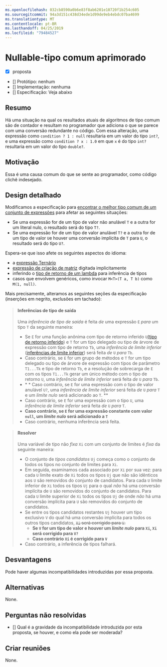 ```yaml
---
ms.openlocfilehash: 032cb8590a0b6e83f8ab6201e10720f1b254c605
ms.sourcegitcommit: 94a3d151c438d34ede1d99de9eb4ebdc07ba4699
ms.translationtype: MT
ms.contentlocale: pt-BR
ms.lasthandoff: 04/25/2019
ms.locfileid: "79484527"
---
```

# <a name="nullable-enhanced-common-type"></a>Nullable-tipo comum aprimorado

* [x] proposta
* [] Protótipo: nenhum
* [] Implementação: nenhuma
* [] Especificação: Veja abaixo

## <a name="summary"></a>Resumo
[summary]: #summary

Há uma situação na qual os resultados atuais de algoritmos de tipo comum são de contador e resultam no programador que adiciona o que se parece com uma conversão redundante no código. Com essa alteração, uma expressão como `condition ? 1 : null` resultaria em um valor do tipo `int?`, e uma expressão como `condition ? x : 1.0` em que `x` é do tipo `int?` resultaria em um valor do tipo `double?`.

## <a name="motivation"></a>Motivação
[motivation]: #motivation

Essa é uma causa comum do que se sente ao programador, como código clichê indesejado.

## <a name="detailed-design"></a>Design detalhado
[design]: #detailed-design

Modificamos a especificação para [encontrar o melhor tipo comum de um conjunto de expressões](https://github.com/dotnet/csharplang/blob/master/spec/expressions.md#finding-the-best-common-type-of-a-set-of-expressions) para afetar as seguintes situações:

- Se uma expressão for de um tipo de valor não anulável `T` e a outra for um literal nulo, o resultado será do tipo `T?`.
- Se uma expressão for de um tipo de valor anulável `T?` e a outra for de um tipo de valor `U`e houver uma conversão implícita de `T` para `U`, o resultado será do tipo `U?`.

Espera-se que isso afete os seguintes aspectos do idioma:

- a [expressão Ternário](https://github.com/dotnet/csharplang/blob/master/spec/expressions.md#conditional-operator)
- [expressão de criação de matriz](https://github.com/dotnet/csharplang/blob/master/spec/expressions.md#array-creation-expressions) digitada implicitamente
- inferindo o [tipo de retorno de um lambda](https://github.com/dotnet/csharplang/blob/master/spec/expressions.md#inferred-return-type) para inferência de tipos
- casos que envolvem genéricos, como invocar `M<T>(T a, T b)` como `M(1, null)`.

Mais precisamente, alteramos as seguintes seções da especificação (inserções em negrito, exclusões em tachado):

> #### <a name="output-type-inferences"></a>Inferências de tipo de saída
> 
> Uma *inferência de tipo de saída* é feita *de* uma expressão `E` *para* um tipo `T` da seguinte maneira:
> 
> *  Se `E` for uma função anônima com tipo de retorno inferido `U`[(tipo de retorno inferido](expressions.md#inferred-return-type)) e `T` for um tipo delegado ou tipo de árvore de expressão com tipo de retorno `Tb`, uma *inferência de limite inferior* ([inferências de limite inferior](expressions.md#lower-bound-inferences)) será feita *de* `U` *para* `Tb`.
> *  Caso contrário, se `E` for um grupo de métodos e `T` for um tipo delegado ou tipo de árvore de expressão com tipos de parâmetro `T1...Tk` e tipo de retorno `Tb`, e a resolução de sobrecarga de `E` com os tipos `T1...Tk` gerar um único método com o tipo de retorno `U`, uma *inferência de limite inferior* será feita *de* `U` *para* `Tb`.
> *  \* * Caso contrário, se `E` for uma expressão com o tipo de valor anulável `U?`, uma *inferência de limite inferior* será feita *de* `U` *para* `T` e um *limite nulo* será adicionado ao `T`. **
> *  Caso contrário, se `E` for uma expressão com o tipo `U`, uma *inferência de limite inferior* será feita *de* `U` *para* `T`.
> *  **Caso contrário, se `E` for uma expressão constante com valor `null`, um *limite nulo* será adicionado a `T`** 
> *  Caso contrário, nenhuma inferência será feita.

> #### <a name="fixing"></a>Resolver
> 
> Uma variável de tipo não *fixa* `Xi` com um conjunto de limites é *fixa* da seguinte maneira:
> 
> *  O conjunto de *tipos candidatos* `Uj` começa como o conjunto de todos os tipos no conjunto de limites para `Xi`.
> *  Em seguida, examinamos cada associado por `Xi` por sua vez: para cada `U` limite exato de `Xi` todos os tipos `Uj` que não são idênticos aos `U` são removidos do conjunto de candidatos. Para cada `U` limite inferior de `Xi` todos os tipos `Uj` para o qual *não* há uma conversão implícita de `U` são removidos do conjunto de candidatos. Para cada `U` limite superior de `Xi` todos os tipos `Uj` de onde *não* há uma conversão implícita para `U` são removidos do conjunto de candidatos.
> *  Se entre os tipos candidatos restantes `Uj` houver um tipo exclusivo `V` do qual há uma conversão implícita para todos os outros tipos candidatos, ~~`Xi` será corrigido para `V`.~~
>     -  **Se `V` for um tipo de valor e houver um *limite nulo* para `Xi`, `Xi` será corrigido para `V?`**
>     -  **Caso contrário `Xi` é corrigido para `V`**
> *  Caso contrário, a inferência de tipos falhará.

## <a name="drawbacks"></a>Desvantagens
[drawbacks]: #drawbacks

Pode haver algumas incompatibilidades introduzidas por essa proposta.

## <a name="alternatives"></a>Alternativas
[alternatives]: #alternatives

None.

## <a name="unresolved-questions"></a>Perguntas não resolvidas
[unresolved]: #unresolved-questions

- [] Qual é a gravidade da incompatibilidade introduzida por esta proposta, se houver, e como ela pode ser moderada?

## <a name="design-meetings"></a>Criar reuniões

None.
